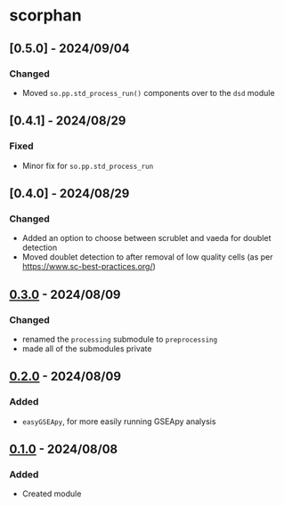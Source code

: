 # scorphan

## [0.5.0] - 2024/09/04

### Changed

- Moved `so.pp.std_process_run()` components over to the `dsd` module

## [0.4.1] - 2024/08/29

### Fixed

- Minor fix for `so.pp.std_process_run`

## [0.4.0] - 2024/08/29

### Changed

- Added an option to choose between scrublet and vaeda for doublet detection
- Moved doublet detection to after removal of low quality cells (as per https://www.sc-best-practices.org/)

## [0.3.0] - 2024/08/09

### Changed

- renamed the `processing` submodule to `preprocessing`
- made all of the submodules private

## [0.2.0] - 2024/08/09

### Added

- `easyGSEApy`, for more easily running GSEApy analysis

## [0.1.0] - 2024/08/08

### Added

- Created module

[0.3.0]: https://github.com/milescsmith/scorphan/releases/compare/0.2.0..0.3.0
[0.2.0]: https://github.com/milescsmith/scorphan/releases/compare/0.1.0..0.2.0
[0.1.0]: https://github.com/milescsmith/scorphan/releases/tag/v0.0.1
